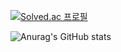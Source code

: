 [![Solved.ac
프로필](http://mazassumnida.wtf/api/v2/generate_badge?boj=monch98)](https://solved.ac/monch98)

![Anurag's GitHub stats](https://github-readme-stats.vercel.app/api?username=kiwww125)
<!--
**kiwww125/kiwww125** is a ✨ _special_ ✨ repository because its `README.md` (this file) appears on your GitHub profile.

Here are some ideas to get you started:

- 🔭 I’m currently working on ...
- 🌱 I’m currently learning ...
- 👯 I’m looking to collaborate on ...
- 🤔 I’m looking for help with ...
- 💬 Ask me about ...
- 📫 How to reach me: ...
- 😄 Pronouns: ...
- ⚡ Fun fact: ...
-->
